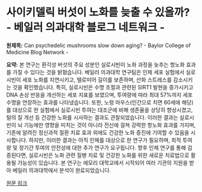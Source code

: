 # 사이키델릭 버섯이 노화를 늦출 수 있을까? - 베일러 의과대학 블로그 네트워크 -

**원제목:** Can psychedelic mushrooms slow down aging? - Baylor College of Medicine Blog Network -

**요약:** 본 연구는 환각성 버섯의 주요 성분인 실로시빈이 노화 과정을 늦추는 항노화 효과를 가질 수 있다는 것을 밝혔습니다. 베일러 의과대학 연구팀은 인체 세포 실험에서 실로시빈이 세포 노화를 지연시키고, 텔로미어 길이를 보존하며, 산화 스트레스를 감소시키는 것을 확인했습니다. 특히, 실로시빈은 수명 조절과 관련된 SIRT1 발현을 증가시키고 DNA 손상 반응을 개선하는 세포 지표를 보였으며, 투여량에 따라 최대 57%까지 세포 수명을 연장하는 효과를 나타냈습니다.  또한, 노령 마우스(인간으로 치면 60세에 해당)를 대상으로 한 실험에서 실로시빈 투여는 대조군에 비해 생존율을 상당히 향상시켰고, 털의 질 개선 등 건강한 노화를 시사하는 결과도 관찰되었습니다. 이러한 결과는 실로시빈이 뇌 기능에만 영향을 미치는 것이 아니라 전신에 걸쳐 강력한 항노화 효과를 가지며, 기존에 알려진 정신과적 질환 치료 효과 외에도 건강한 노화 증진에 기여할 수 있음을 시사합니다. 하지만, 이러한 결과는 아직 인체를 대상으로 한 연구가 필요하며, 최적 투여량 및 장기간 투여의 안전성에 대한 추가 연구가 요구됩니다.  향후 인체 연구를 통해 검증된다면, 실로시빈은 노화 관련 질병 치료 및 건강한 노화를 위한 새로운 치료법으로 활용될 가능성이 있습니다.  본 연구는 에모리 대학교에서 시작되어 여러 기관의 지원을 받아 베일러 의과대학에서 분석이 완료되었습니다.

[원문 링크](https://blogs.bcm.edu/2025/07/22/from-the-labs-can-psychedelic-mushrooms-slow-down-aging/)
